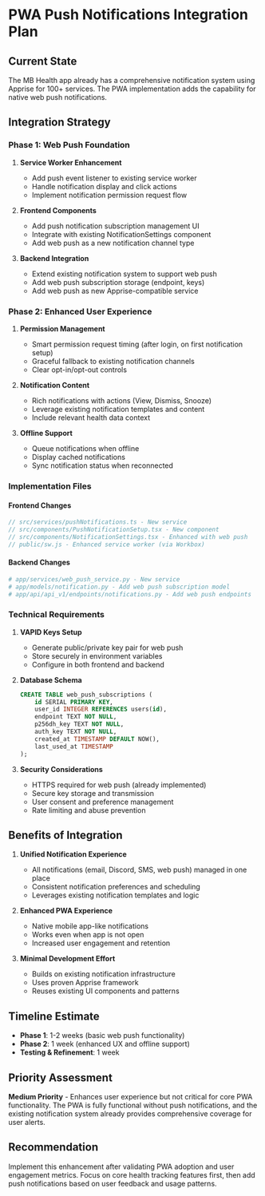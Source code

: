 # PWA Push Notifications Integration Plan

## Current State
The MB Health app already has a comprehensive notification system using Apprise for 100+ services. The PWA implementation adds the capability for native web push notifications.

## Integration Strategy

### Phase 1: Web Push Foundation
1. **Service Worker Enhancement**
   - Add push event listener to existing service worker
   - Handle notification display and click actions
   - Implement notification permission request flow

2. **Frontend Components**
   - Add push notification subscription management UI
   - Integrate with existing NotificationSettings component
   - Add web push as a new notification channel type

3. **Backend Integration**
   - Extend existing notification system to support web push
   - Add web push subscription storage (endpoint, keys)
   - Add web push as new Apprise-compatible service

### Phase 2: Enhanced User Experience
1. **Permission Management**
   - Smart permission request timing (after login, on first notification setup)
   - Graceful fallback to existing notification channels
   - Clear opt-in/opt-out controls

2. **Notification Content**
   - Rich notifications with actions (View, Dismiss, Snooze)
   - Leverage existing notification templates and content
   - Include relevant health data context

3. **Offline Support**
   - Queue notifications when offline
   - Display cached notifications
   - Sync notification status when reconnected

### Implementation Files

#### Frontend Changes
```typescript
// src/services/pushNotifications.ts - New service
// src/components/PushNotificationSetup.tsx - New component  
// src/components/NotificationSettings.tsx - Enhanced with web push
// public/sw.js - Enhanced service worker (via Workbox)
```

#### Backend Changes
```python
# app/services/web_push_service.py - New service
# app/models/notification.py - Add web push subscription model
# app/api/api_v1/endpoints/notifications.py - Add web push endpoints
```

### Technical Requirements

1. **VAPID Keys Setup**
   - Generate public/private key pair for web push
   - Store securely in environment variables
   - Configure in both frontend and backend

2. **Database Schema**
   ```sql
   CREATE TABLE web_push_subscriptions (
       id SERIAL PRIMARY KEY,
       user_id INTEGER REFERENCES users(id),
       endpoint TEXT NOT NULL,
       p256dh_key TEXT NOT NULL,
       auth_key TEXT NOT NULL,
       created_at TIMESTAMP DEFAULT NOW(),
       last_used_at TIMESTAMP
   );
   ```

3. **Security Considerations**
   - HTTPS required for web push (already implemented)
   - Secure key storage and transmission
   - User consent and preference management
   - Rate limiting and abuse prevention

## Benefits of Integration

1. **Unified Notification Experience**
   - All notifications (email, Discord, SMS, web push) managed in one place
   - Consistent notification preferences and scheduling
   - Leverages existing notification templates and logic

2. **Enhanced PWA Experience**
   - Native mobile app-like notifications
   - Works even when app is not open
   - Increased user engagement and retention

3. **Minimal Development Effort**
   - Builds on existing notification infrastructure
   - Uses proven Apprise framework
   - Reuses existing UI components and patterns

## Timeline Estimate
- **Phase 1**: 1-2 weeks (basic web push functionality)
- **Phase 2**: 1 week (enhanced UX and offline support)
- **Testing & Refinement**: 1 week

## Priority Assessment
**Medium Priority** - Enhances user experience but not critical for core PWA functionality. The PWA is fully functional without push notifications, and the existing notification system already provides comprehensive coverage for user alerts.

## Recommendation
Implement this enhancement after validating PWA adoption and user engagement metrics. Focus on core health tracking features first, then add push notifications based on user feedback and usage patterns.
